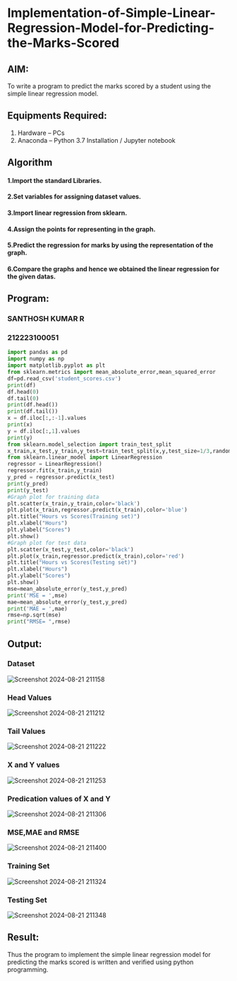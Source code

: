 # Implementation-of-Simple-Linear-Regression-Model-for-Predicting-the-Marks-Scored

## AIM:
To write a program to predict the marks scored by a student using the simple linear regression model.
## Equipments Required:
1. Hardware – PCs
2. Anaconda – Python 3.7 Installation / Jupyter notebook

## Algorithm
#### 1.Import the standard Libraries. 
#### 2.Set variables for assigning dataset values. 
#### 3.Import linear regression from sklearn. 
#### 4.Assign the points for representing in the graph. 
#### 5.Predict the regression for marks by using the representation of the graph. 
#### 6.Compare the graphs and hence we obtained the linear regression for the given datas.
## Program:
### SANTHOSH KUMAR R
### 212223100051
```py
import pandas as pd
import numpy as np
import matplotlib.pyplot as plt
from sklearn.metrics import mean_absolute_error,mean_squared_error
df=pd.read_csv('student_scores.csv')
print(df)
df.head(0)
df.tail(0)
print(df.head())
print(df.tail())
x = df.iloc[:,:-1].values
print(x)
y = df.iloc[:,1].values
print(y)
from sklearn.model_selection import train_test_split
x_train,x_test,y_train,y_test=train_test_split(x,y,test_size=1/3,random_state=0)
from sklearn.linear_model import LinearRegression
regressor = LinearRegression()
regressor.fit(x_train,y_train)
y_pred = regressor.predict(x_test)
print(y_pred)
print(y_test)
#Graph plot for training data
plt.scatter(x_train,y_train,color='black')
plt.plot(x_train,regressor.predict(x_train),color='blue')
plt.title("Hours vs Scores(Training set)")
plt.xlabel("Hours")
plt.ylabel("Scores")
plt.show()
#Graph plot for test data
plt.scatter(x_test,y_test,color='black')
plt.plot(x_train,regressor.predict(x_train),color='red')
plt.title("Hours vs Scores(Testing set)")
plt.xlabel("Hours")
plt.ylabel("Scores")
plt.show()
mse=mean_absolute_error(y_test,y_pred)
print('MSE = ',mse)
mae=mean_absolute_error(y_test,y_pred)
print('MAE = ',mae)
rmse=np.sqrt(mse)
print("RMSE= ",rmse)
```
## Output:
### Dataset
![Screenshot 2024-08-21 211158](https://github.com/user-attachments/assets/2955a6d7-b094-4f83-b178-6ac8f478a78d)

### Head Values
![Screenshot 2024-08-21 211212](https://github.com/user-attachments/assets/1ee74d39-6a59-4b01-9968-0ebcd5e8f8d7)

### Tail Values
![Screenshot 2024-08-21 211222](https://github.com/user-attachments/assets/d29ff13d-0fb5-4a2d-83de-4e4f134ad0e1)

### X and Y values
![Screenshot 2024-08-21 211253](https://github.com/user-attachments/assets/df9c57ab-657f-4dfe-b9f1-0921007c7d38)

### Predication values of X and Y
![Screenshot 2024-08-21 211306](https://github.com/user-attachments/assets/cc67692f-a055-4138-bb8c-c35ec9c1f0b0)

### MSE,MAE and RMSE
![Screenshot 2024-08-21 211400](https://github.com/user-attachments/assets/c53013ce-aa8f-4ec2-bcb6-9bbad39ea4cb)

### Training Set
![Screenshot 2024-08-21 211324](https://github.com/user-attachments/assets/60374597-4980-43d9-b121-6ef645805e91)

### Testing Set
![Screenshot 2024-08-21 211348](https://github.com/user-attachments/assets/81b4f695-8065-4412-a9dc-1dddf3d18cdd)

## Result:
Thus the program to implement the simple linear regression model for predicting the marks scored is written and verified using python programming.
